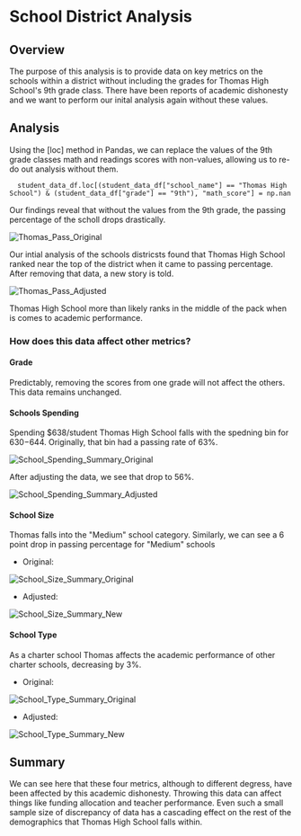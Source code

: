 # School District Analysis

## Overview
The purpose of this analysis is to provide data on key metrics on the schools within a district without including the grades for Thomas High School's 9th grade class. There have been reports of academic dishonesty and we want to perform our inital analysis again without these values.

## Analysis
Using the [loc] method in Pandas, we can replace the values of the 9th grade classes math and readings scores with non-values, allowing us to re-do out analysis without them.

      student_data_df.loc[(student_data_df["school_name"] == "Thomas High School") & (student_data_df["grade"] == "9th"), "math_score"] = np.nan
      
Our findings reveal that without the values from the 9th grade, the passing percentage of the scholl drops drastically.

![Thomas_Pass_Original](https://user-images.githubusercontent.com/108296899/184219522-3703ad04-b25a-4ff5-8f92-de2eb7542777.png)

Our intial analysis of the schools districsts found that Thomas High School ranked near the top of the district when it came to passing percentage. After removing that data, a new story is told.

![Thomas_Pass_Adjusted](https://user-images.githubusercontent.com/108296899/184219817-4a91f4db-c548-44ab-9e67-a466febe72cc.png)

Thomas High School more than likely ranks in the middle of the pack when is comes to academic performance.

### How does this data affect other metrics?
#### Grade
Predictably, removing the scores from one grade will not affect the others. This data remains unchanged.

#### Schools Spending
Spending $638/student Thomas High School falls with the spedning bin for $630-$644. Originally, that bin had a passing rate of 63%.

![School_Spending_Summary_Original](https://user-images.githubusercontent.com/108296899/184221661-5bae2d76-5e34-4743-84f4-77a61d06c09f.png)

After adjusting the data, we see that drop to 56%.

![School_Spending_Summary_Adjusted](https://user-images.githubusercontent.com/108296899/184221848-da9ab1e3-0f0c-4cab-a94f-6a383a53f1b5.png)

#### School Size

Thomas falls into the "Medium" school category. Similarly, we can see a 6 point drop in passing percentage for "Medium" schools

- Original:

![School_Size_Summary_Original](https://user-images.githubusercontent.com/108296899/184222301-d14987ac-b2cd-44e8-94e6-a671cb6eea99.png)

- Adjusted:

![School_Size_Summary_New](https://user-images.githubusercontent.com/108296899/184222312-9c860225-5531-4cd4-9ed0-f9a57b0d223a.png)

#### School Type

As a charter school Thomas affects the academic performance of other charter schools, decreasing by 3%.

- Original:
 
![School_Type_Summary_Original](https://user-images.githubusercontent.com/108296899/184222816-df6f3a47-8f8e-4a43-80aa-318a2482f1cd.png)


- Adjusted:
 
![School_Type_Summary_New](https://user-images.githubusercontent.com/108296899/184222868-6e352d61-dcdd-4908-b9b5-f64f132837b1.png)

## Summary

We can see here that these four metrics, although to different degress, have been affected by this academic dishonesty. Throwing this data can affect things like funding allocation and teacher performance. Even such a small sample size of discrepancy of data has a cascading effect on the rest of the demographics that Thomas High School falls within.
